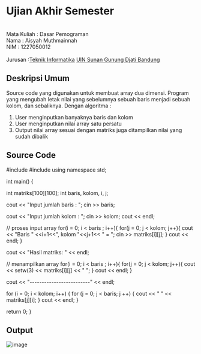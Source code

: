 # Ujian Akhir Semester 
<br>Mata Kuliah : Dasar Pemograman
<br>Nama		    : Aisyah Muthmainnah
<br>NIM		      : 1227050012	
<br>Jurusan		  :[Teknik Informatika](http://if.uinsgd.ac.id/) [UIN Sunan Gunung Djati Bandung](https://uinsgd.ac.id/) 

## Deskripsi Umum
Source code yang digunakan untuk membuat array dua dimensi. Program yang mengubah letak nilai yang sebelumnya sebuah baris menjadi sebuah kolom, dan sebaliknya. 
Dengan algoritma :
1. User menginputkan banyaknya baris dan kolom
2. User menginputkan nilai array satu persatu
3. Output nilai array sesuai dengan matriks juga ditampilkan nilai yang sudah dibalik

## Source Code
#include <iostream>
#include <iomanip> 
using namespace std;
 
int main()
{
 
  int matriks[100][100];
  int baris, kolom, i, j;
 
  cout << "Input jumlah baris : ";
  cin >> baris;
 
  cout << "Input jumlah kolom : ";
  cin >> kolom;
  cout << endl;
 
  // proses input array
  for(i = 0; i < baris ; i++){
    for(j = 0; j < kolom; j++){
      cout << "Baris " <<i+1<<", kolom "<<j+1<< " = ";
      cin >> matriks[i][j];
    }
    cout << endl;
  }
 
  cout << "Hasil matriks: " << endl;
 
  // menampilkan array
  for(i = 0; i < baris ; i++){
    for(j = 0; j < kolom; j++){
      cout << setw(3) << matriks[i][j] << " ";
    }
    cout << endl;
  }
  
  cout << "-------------------------" << endl;
  
  for (i = 0; i < kolom; i++) {
  	for (j = 0; j < baris; j ++) {
  		cout << " " << matriks[j][i];
	  }
	  cout << endl;
  }
 
  return 0;
}

## Output
![image](https://user-images.githubusercontent.com/121163710/208883576-ad702867-8301-4ac2-8b99-95e561a0823e.png)
